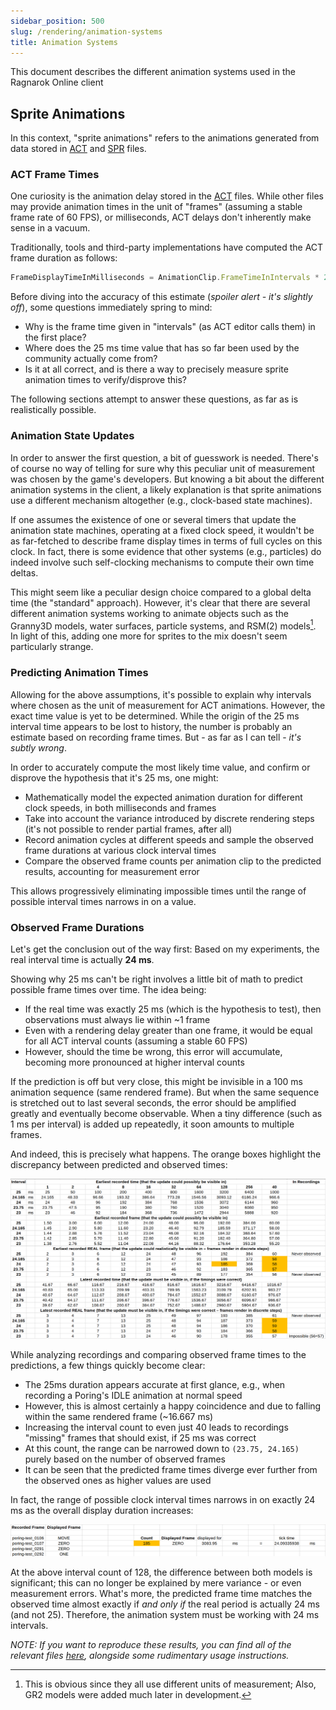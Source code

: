 ```yaml
---
sidebar_position: 500
slug: /rendering/animation-systems
title: Animation Systems
---
```


This document describes the different animation systems used in the Ragnarok Online client

## Sprite Animations

In this context, "sprite animations" refers to the animations generated from data stored in [ACT](/file-formats/act) and [SPR](/file-formats/spr) files.

### ACT Frame Times

One curiosity is the animation delay stored in the [ACT](/file-formats/act) files. While other files may provide animation times in the unit of "frames" (assuming a stable frame rate of 60 FPS), or milliseconds, ACT delays don't inherently make sense in a vacuum.

Traditionally, tools and third-party implementations have computed the ACT frame duration as follows:

```js
FrameDisplayTimeInMilliseconds = AnimationClip.FrameTimeInIntervals * 25;
```

Before diving into the accuracy of this estimate (_spoiler alert - it's slightly off_), some questions immediately spring to mind:

- Why is the frame time given in "intervals" (as ACT editor calls them) in the first place?
- Where does the 25 ms time value that has so far been used by the community actually come from?
- Is it at all correct, and is there a way to precisely measure sprite animation times to verify/disprove this?

The following sections attempt to answer these questions, as far as is realistically possible.

### Animation State Updates

In order to answer the first question, a bit of guesswork is needed. There's of course no way of telling for sure why this peculiar unit of measurement was chosen by the game's developers. But knowing a bit about the different animation systems in the client, a likely explanation is that sprite animations use a different mechanism altogether (e.g., clock-based state machines).

If one assumes the existence of one or several timers that update the animation state machines, operating at a fixed clock speed, it wouldn't be as far-fetched to describe frame display times in terms of full cycles on this clock. In fact, there is some evidence that other systems (e.g., particles) do indeed involve such self-clocking mechanisms to compute their own time deltas.

This might seem like a peculiar design choice compared to a global delta time (the "standard" approach). However, it's clear that there are several different animation systems working to animate objects such as the Granny3D models, water surfaces, particle systems, and RSM(2) models[^2]. In light of this, adding one more for sprites to the mix doesn't seem particularly strange.

[^2]: This is obvious since they all use different units of measurement; Also, GR2 models were added much later in development.

### Predicting Animation Times

Allowing for the above assumptions, it's possible to explain why intervals where chosen as the unit of measurement for ACT animations. However, the exact time value is yet to be determined. While the origin of the 25 ms interval time appears to be lost to history, the number is probably an estimate based on recording frame times. But - as far as I can tell - _it's subtly wrong_.

In order to accurately compute the most likely time value, and confirm or disprove the hypothesis that it's 25 ms, one might:

- Mathematically model the expected animation duration for different clock speeds, in both milliseconds and frames
- Take into account the variance introduced by discrete rendering steps (it's not possible to render partial frames, after all)
- Record animation cycles at different speeds and sample the observed frame durations at various clock interval times
- Compare the observed frame counts per animation clip to the predicted results, accounting for measurement error

This allows progressively eliminating impossible times until the range of possible interval times narrows in on a value.

### Observed Frame Durations

Let's get the conclusion out of the way first: Based on my experiments, the real interval time is actually **24 ms**.

Showing why 25 ms can't be right involves a little bit of math to predict possible frame times over time. The idea being:

- If the real time was exactly 25 ms (which is the hypothesis to test), then observations must always lie within ~1 frame
- Even with a rendering delay greater than one frame, it would be equal for all ACT interval counts (assuming a stable 60 FPS)
- However, should the time be wrong, this error will accumulate, becoming more pronounced at higher interval counts

If the prediction is off but very close, this might be invisible in a 100 ms animation sequence (same rendered frame). But when the same sequence is stretched out to last several seconds, the error should be amplified greatly and eventually become observable. When a tiny difference (such as 1 ms per interval) is added up repeatedly, it soon amounts to multiple frames.

And indeed, this is precisely what happens. The orange boxes highlight the discrepancy between predicted and observed times:

![act-frame-timings-discrepancy.png](act-frame-timings-discrepancy.png)

While analyzing recordings and comparing observed frame times to the predictions, a few things quickly become clear:

- The 25ms duration appears accurate at first glance, e.g., when recording a Poring's IDLE animation at normal speed
- However, this is almost certainly a happy coincidence and due to falling within the same rendered frame (~16.667 ms)
- Increasing the interval count to even just 40 leads to recordings "missing" frames that should exist, if 25 ms was correct
- At this count, the range can be narrowed down to `(23.75, 24.165)` purely based on the number of observed frames
- It can be seen that the predicted frame times diverge ever further from the observed ones as higher values are used

In fact, the range of possible clock interval times narrows in on exactly 24 ms as the overall display duration increases:

![act-frame-timings-observed.png](act-frame-timings-observed.png)

At the above interval count of 128, the difference between both models is significant; this can no longer be explained by mere variance - or even measurement errors. What's more, the predicted frame time matches the observed time almost exactly if _and only if_ the real period is actually 24 ms (and not 25). Therefore, the animation system must be working with 24 ms intervals.

_NOTE: If you want to reproduce these results, you can find all of the relevant files [here](https://valkyrie-realm.net/research/act-frame-times/), alongside some rudimentary usage instructions._

